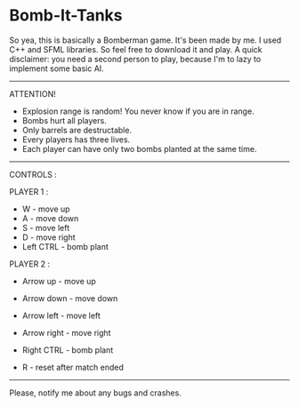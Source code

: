 # Bomb-It-Tanks
So yea, this is basically a Bomberman game. It's been made by me. I used C++ and SFML libraries. So feel free to download it and play. A quick disclaimer: you need a second person to play, because I'm to lazy to implement some basic AI.

---------------------------------------------------------------------------------
ATTENTION!
 - Explosion range is random! You never know if you are in range.
 - Bombs hurt all players.
 - Only barrels are destructable.
 - Every players has three lives.
 - Each player can have only two bombs planted at the same time.
---------------------------------------------------------------------------------
CONTROLS :

PLAYER 1 :
 - W - move up
 - A - move down
 - S - move left
 - D - move right
 - Left CTRL - bomb plant

PLAYER 2 :
 - Arrow up - move up
 - Arrow down - move down
 - Arrow left - move left
 - Arrow right - move right
 - Right CTRL - bomb plant

- R - reset after match ended
---------------------------------------------------------------------------------
Please, notify me about any bugs and crashes.

